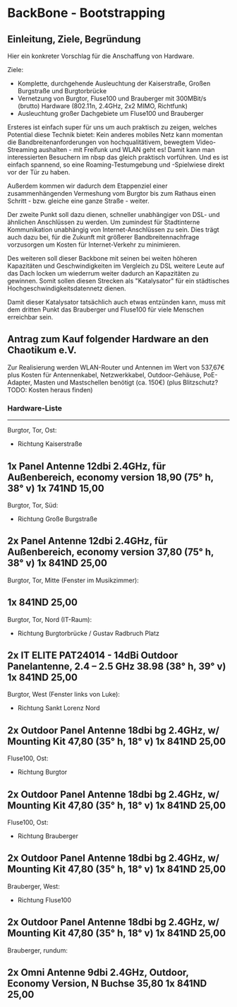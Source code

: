 # BackBone - Bootstrapping

## Einleitung, Ziele, Begründung

Hier ein konkreter Vorschlag für die Anschaffung von Hardware.

Ziele:
 * Komplette, durchgehende Ausleuchtung der Kaiserstraße, Großen Burgstraße
   und Burgtorbrücke
 * Vernetzung von Burgtor, Fluse100 und Brauberger mit 300MBit/s (brutto)
   Hardware (802.11n, 2.4GHz, 2x2 MIMO, Richtfunk)
 * Ausleuchtung großer Dachgebiete um Fluse100 und Brauberger


Ersteres ist einfach super für uns um auch praktisch zu zeigen, welches
Potential diese Technik bietet: Kein anderes mobiles Netz kann momentan
die Bandbreitenanforderungen von hochqualitätivem, bewegtem Video-Streaming
aushalten - mit Freifunk und WLAN geht es! Damit kann man interessierten
Besuchern im nbsp das gleich praktisch vorführen. Und es ist einfach
spannend, so eine Roaming-Testumgebung und -Spielwiese direkt vor der Tür
zu haben.

Außerdem kommen wir dadurch dem Etappenziel einer zusammenhängenden 
Vermeshung vom Burgtor bis zum Rathaus einen Schritt - bzw. gleiche eine
ganze Straße - weiter.


Der zweite Punkt soll dazu dienen, schneller unabhängiger von DSL- und
ähnlichen Anschlüssen zu werden. Um zumindest für Stadtinterne Kommunikation
unabhängig von Internet-Anschlüssen zu sein. Dies trägt auch dazu bei,
für die Zukunft mit größerer Bandbreitennachfrage vorzusorgen um Kosten
für Internet-Verkehr zu minimieren.

Des weiteren soll dieser Backbone mit seinen bei weiten höheren Kapazitäten
und Geschwindigkeiten im Vergleich zu DSL weitere Leute auf das Dach locken
um wiederrum weiter dadurch an Kapazitäten zu gewinnen. Somit sollen
diesen Strecken als "Katalysator" für ein städtisches
Hochgeschwindigkeitsdatennetz dienen.


Damit dieser Katalysator tatsächlich auch etwas entzünden kann, muss mit
dem dritten Punkt das Brauberger und Fluse100 für viele Menschen erreichbar
sein.

## Antrag zum Kauf folgender Hardware an den Chaotikum e.V.

Zur Realisierung werden WLAN-Router und Antennen im Wert von 537,67€
plus Kosten für Antennenkabel, Netzwerkkabel, Outdoor-Gehäuse,
PoE-Adapter, Masten und Mastschellen benötigt (ca. 150€)
(plus Blitzschutz? TODO: Kosten heraus finden)

### Hardware-Liste

----
Burgtor, Tor, Ost:
- Richtung Kaiserstraße

1x Panel Antenne 12dbi 2.4GHz, für Außenbereich, economy version	18,90
   (75° h, 38° v)
1x 741ND								15,00
----
Burgtor, Tor, Süd:
- Richtung Große Burgstraße

2x Panel Antenne 12dbi 2.4GHz, für Außenbereich, economy version	37,80
   (75° h, 38° v)
1x 841ND								25,00
----
Burgtor, Tor, Mitte (Fenster im Musikzimmer):

1x 841ND								25,00
----
Burgtor, Tor, Nord (IT-Raum):
- Richtung Burgtorbrücke / Gustav Radbruch Platz

2x IT ELITE PAT24014 - 14dBi Outdoor Panelantenne, 2.4 – 2.5 GHz	38.98
   (38° h, 39° v)
1x 841ND								25,00
----
Burgtor, West (Fenster links von Luke):
- Richtung Sankt Lorenz Nord

2x Outdoor Panel Antenne 18dbi bg 2.4GHz, w/ Mounting Kit		47,80
   (35° h, 18° v)
1x 841ND								25,00
----
Fluse100, Ost:
- Richtung Burgtor

2x Outdoor Panel Antenne 18dbi bg 2.4GHz, w/ Mounting Kit		47,80
   (35° h, 18° v)
1x 841ND								25,00
----
Fluse100, Ost:
- Richtung Brauberger

2x Outdoor Panel Antenne 18dbi bg 2.4GHz, w/ Mounting Kit		47,80
   (35° h, 18° v)
1x 841ND								25,00
----
Brauberger, West:
- Richtung Fluse100

2x Outdoor Panel Antenne 18dbi bg 2.4GHz, w/ Mounting Kit		47,80
   (35° h, 18° v)
1x 841ND								25,00
----
Brauberger, rundum:

2x Omni Antenne 9dbi 2.4GHz, Outdoor, Economy Version, N Buchse		35,80
1x 841ND								25,00
----
